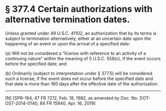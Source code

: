 # § 377.4   Certain authorizations with alternative termination dates.

Unless granted under 49 U.S.C. 41102, an authorization that by its terms is subject to termination alternatively, either at an uncertain date upon the happening of an event or upon the arrival of a specified date:


(a) Will not be considered a “license with reference to an activity of a continuing nature” within the meaning of 5 U.S.C. 558(c), if the event occurs before the specified date; and


(b) Ordinarily (subject to interpretation under § 377.5) will be considered such a license, if the event does not occur before the specified date and that date is more than 180 days after the effective date of the authorization.



---

[N] [SPR-184, 47 FR 7212, Feb. 18, 1982, as amended by Doc. No. DOT-OST-2014-0140, 84 FR 15940, Apr. 16, 2019]




